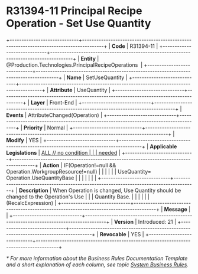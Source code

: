 ﻿---
erp.type: front-end-business-rule
erp.entity: Production.Technologies.PrincipalRecipeOperations
---

# R31394-11 Principal Recipe Operation - Set Use Quantity
+-----------------------------+---------------------------------------------------------------------------------------+
| **Code**                    | R31394-11                                                                             |
+-----------------------------+---------------------------------------------------------------------------------------+
| **Entity**                  | @Production.Technologies.PrincipalRecipeOperations                                                              |
+-----------------------------+---------------------------------------------------------------------------------------+
| **Name**                    | SetUseQuantity                                                                        |
+-----------------------------+---------------------------------------------------------------------------------------+
| **Attribute**               | UseQuantity                                                                           |
+-----------------------------+---------------------------------------------------------------------------------------+
| **Layer**                   | Front-End                                                                             |
+-----------------------------+---------------------------------------------------------------------------------------+
| **Events**                  | AttributeChanged(Operation)                                                           |
+-----------------------------+---------------------------------------------------------------------------------------+
| **Priority**                | Normal                                                                                |
+-----------------------------+---------------------------------------------------------------------------------------+
| **Modify**                  | YES                                                                                   |
+-----------------------------+---------------------------------------------------------------------------------------+
| **Applicable Legislations** | [ALL // no condition                                                                  |
|                             | needed](https://confluence.erp.net/display/techdoc/Country+Specific+Functionality)    |
+-----------------------------+---------------------------------------------------------------------------------------+
| **Action**                  | IF(Operation!=null && Operation.WorkgroupResource!=null)                              |
|                             |                                                                                       |
|                             | UseQuantity= Operation.UseQuantityBase                                                |
|                             |                                                                                       |
|                             |                                                                                       |
+-----------------------------+---------------------------------------------------------------------------------------+
| **Description**             | When Operation is changed, Use Quantity should be changed to the Operation\'s Use     |
|                             | Quantity Base.                                                                        |
|                             |                                                                                       |
|                             | (RecalcExpression)                                                                    |
+-----------------------------+---------------------------------------------------------------------------------------+
| **Message**                 |                                                                                       |
+-----------------------------+---------------------------------------------------------------------------------------+
| **Version**                 | Introduced: 21                                                                        |
+-----------------------------+---------------------------------------------------------------------------------------+
| **Revocable**               | YES                                                                                   |
+-----------------------------+---------------------------------------------------------------------------------------+

*\* For more information about the Business Rules Documentation Template and a short explanation of each column, see
topic [System Business Rules](../templates/template-description-system-business-rules.md).*

  

  

